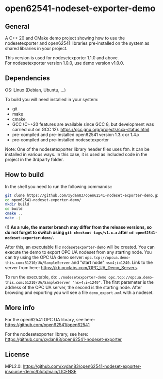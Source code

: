 # open62541-nodeset-exporter-demo

## General

A C++ 20 and CMake demo project showing how to use the nodesetexporter and open62541 libraries pre-installed on the
system
as shared libraries in your project.

This version is used for nodesetexporter 1.1.0 and above.\
For nodesetexporter version 1.0.0, use demo version v1.0.0.

## Dependencies

OS: Linux (Debian, Ubuntu, ...)

To build you will need installed in your system:

- git
- make
- cmake
- GCC (C++20 features are available since GCC 8, but development was carried out on GCC 12).
  https://gcc.gnu.org/projects/cxx-status.html
- pre-compiled and pre-installed open62541 version 1.3.x or 1.4.x
- pre-compiled and pre-installed nodesetexporter

Note: One of the nodesetexporter library header files uses ftm. It can be installed in various ways. In this case, it is
used as included code in the project in the 3rdparty folder.

## How to build

In the shell you need to run the following commands::

```bash
git clone https://github.com/xydan83/open62541-nodeset-exporter-demo.git
cd open62541-nodeset-exporter-demo/
mkdir build
cd build
cmake ..
make -j
```

(!) **As a rule, the master branch may differ from the release versions, so do not forget to switch using
`git checkout tags/v1.x.x` after `cd open62541-nodeset-exporter-demo/`.**


After this, an executable file `nodesetexporter-demo` will be created. You can execute the demo to
export OPC UA nodeset from any starting node.
You can try using the OPC UA demo server: `opc.tcp://opcua.demo-this.com:51210/UA/SampleServer` and "start
node" `ns=4;i=1240`.
Link to the server from here: https://kb.opclabs.com/OPC_UA_Demo_Servers.

To run the executable,
do: `./nodesetexporter-demo opc.tcp://opcua.demo-this.com:51210/UA/SampleServer "ns=4;i=1240"`.
The first parameter is the address of the OPC UA server, the second is the starting node.
After browsing and exporting you will see a file `demo_export.xml` with a nodeset.

## More info

For the open62541 OPC UA library, see here: https://github.com/open62541/open62541

For the nodesetexporter library, see here: https://github.com/xydan83/open62541-nodeset-exporter

## License

MPL2.0: https://github.com/xydan83/open62541-nodeset-exporter-insource-demo/blob/main/LICENSE